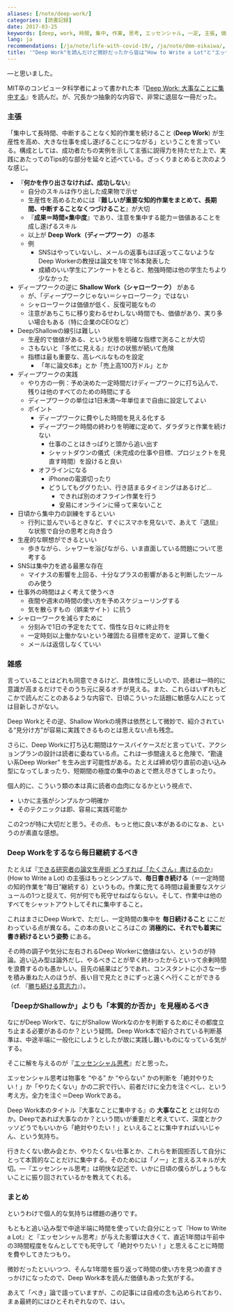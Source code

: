 ```yaml
---
aliases: [/note/deep-work/]
categories: [読書記録]
date: 2017-03-25
keywords: [deep, work, 時間, 集中, 作業, 思考, エッセンシャル, 一定, 主張, 価値]
lang: ja
recommendations: [/ja/note/life-with-covid-19/, /ja/note/dmm-eikaiwa/, /ja/note/coursera-ui-ux-specialization/]
title: '"Deep Work"を読んだけど微妙だったから皆は"How to Write a Lot"と"エッセンシャル思考"を読めばいい'
---
```


―と思いました。

MIT卒のコンピュータ科学者によって書かれた本『[Deep Work: 大事なことに集中する](https://www.amazon.co.jp/%E5%A4%A7%E4%BA%8B%E3%81%AA%E3%81%93%E3%81%A8%E3%81%AB%E9%9B%86%E4%B8%AD%E3%81%99%E3%82%8B-%E6%B0%97%E3%81%8C%E6%95%A3%E3%82%8B%E3%82%82%E3%81%AE%E3%81%A0%E3%82%89%E3%81%91%E3%81%AE%E4%B8%96%E7%95%8C%E3%81%A7%E7%94%9F%E7%94%A3%E6%80%A7%E3%82%92%E6%9C%80%E5%A4%A7%E5%8C%96%E3%81%99%E3%82%8B%E7%A7%91%E5%AD%A6%E7%9A%84%E6%96%B9%E6%B3%95-%E3%82%AB%E3%83%AB-%E3%83%8B%E3%83%A5%E3%83%BC%E3%83%9D%E3%83%BC%E3%83%88/dp/4478068550)』を読んだ。が、冗長かつ抽象的な内容で、非常に退屈な一冊だった。

### 主張

「集中して長時間、中断することなく知的作業を続けること (**Deep Work**) が生産性を高め、大きな仕事を成し遂げることにつながる」ということを言っている。構成としては、成功者たちの実例を示して主張に説得力を持たせた上で、実践にあたってのTips的な部分を延々と述べている。ざっくりまとめると次のような感じ。

- 『**何かを作り出さなければ、成功しない**』
	- 自分のスキルは作り出した成果物で示せ
	- 生産性を高めるためには『**難しいが重要な知的作業をまとめて、長期間、中断することなくつづけること**』が大切
	- 『**成果＝時間×集中度**』であり、注意を集中する能力＝価値あることを成し遂げるスキル
	- 以上が **Deep Work（ディープワーク）** の基本
	- 例
		- SNSはやっていないし、メールの返事もほぼ返ってこないようなDeep Workerの教授は論文を1年で16本発表した
		- 成績のいい学生にアンケートをとると、勉強時間は他の学生たちより少なかった
- ディープワークの逆に **Shallow Work（シャローワーク）** がある
	- が、「ディープワークじゃない＝シャローワーク」ではない
	- シャローワークは価値が低く、反復可能なもの
	- 注意があちこちに移り変わるせわしない時間でも、価値があり、実り多い場合もある（特に企業のCEOなど）
- Deep/Shallowの線引は難しい
	- 生産的で価値がある、という状態を明確な指標で測ることが大切
	- さもないと『多忙に見える』だけの状態が続いて危険
	- 指標は最も重要な、高レベルなものを設定
		- 「年に論文6本」とか「売上高100万ドル」とか
- ディープワークの実践
	- やり方の一例：予め決めた一定時間だけディープワークに打ち込んで、残りは他のすべてのための時間にする
	- ディープワークの単位は1日未満〜年単位まで自由に設定してよい
	- ポイント
		- ディープワークに費やした時間を見える化する
		- ディープワーク時間の終わりを明確に定めて、ダラダラと作業を続けない
			- 仕事のことはきっぱりと頭から追い出す
			- シャットダウンの儀式（未完成の仕事や目標、プロジェクトを見直す時間）を設けると良い
		- オフラインになる
			- iPhoneの電源切ったり
			- どうしてもググりたい、行き詰まるタイミングはあるけど…
				- できれば別のオフライン作業を行う
				- 安易にオンラインに帰って来ないこと
- 日頃から集中力の訓練をするといい
	- 行列に並んでいるときなど、すぐにスマホを見ないで、あえて『退屈』な状態で自分の思考と向き合う
- 生産的な瞑想ができるといい
	- 歩きながら、シャワーを浴びながら、いま直面している問題について思考する
- SNSは集中力を遮る最悪な存在
	- マイナスの影響を上回る、十分なプラスの影響があると判断したツールのみ使う
- 仕事外の時間はよく考えて使うべき
	- 夜間や週末の時間の使い方を予めスケジューリングする
	- 気を散らすもの（娯楽サイト）に抗う
- シャローワークを減らすために
	- 分刻みで1日の予定をたてて、惰性な日々に終止符を
	- 一定時刻以上働かないという確固たる目標を定めて、逆算して働く
	- メールは返信しなくていい

### 雑感

言っていることはどれも同意できるけど、具体性に乏しいので、読者は一時的に意識が高まるだけでそのうち元に戻るオチが見える。また、これらはいずれもどこかで読んだことのあるような内容で、日頃こういった話題に敏感な人にとっては目新しさがない。

Deep Workとその逆、Shallow Workの境界は依然として微妙で、紹介されている“見分け方”が容易に実践できるものとは思えない点も残念。

さらに、Deep Workに打ち込む期間はケースバイケースだと言っていて、アクションプランの設計は読者に委ねている点。これは一歩間違えると危険で、“勘違い系Deep Worker” を生み出す可能性がある。たとえば締め切り直前の追い込み型になってしまったり、短期間の極度の集中のあとで燃え尽きてしまったり。

個人的に、こういう類の本は真に読者の血肉になるかという視点で、

- いかに主張がシンプルかつ明確か
- そのテクニックは即、容易に実践可能か

この2つが特に大切だと思う。その点、もっと他に良い本があるのになぁ、というのが素直な感想。

### Deep Workをするなら毎日継続するべき

たとえば『[できる研究者の論文生産術 どうすれば「たくさん」書けるのか](https://www.amazon.co.jp/%E3%81%A7%E3%81%8D%E3%82%8B%E7%A0%94%E7%A9%B6%E8%80%85%E3%81%AE%E8%AB%96%E6%96%87%E7%94%9F%E7%94%A3%E8%A1%93-%E3%81%A9%E3%81%86%E3%81%99%E3%82%8C%E3%81%B0%E3%80%8C%E3%81%9F%E3%81%8F%E3%81%95%E3%82%93%E3%80%8D%E6%9B%B8%E3%81%91%E3%82%8B%E3%81%AE%E3%81%8B-KS%E7%A7%91%E5%AD%A6%E4%B8%80%E8%88%AC%E6%9B%B8-%E3%83%9D%E3%83%BC%E3%83%AB-J%E3%83%BB%E3%82%B7%E3%83%AB%E3%83%B4%E3%82%A3%E3%82%A2/dp/4061531530)』(How to Write a Lot) の主張はもっとシンプルで、**毎日書き続ける**（＝一定時間の知的作業を“毎日”継続する）というもの。作業に充てる時間は最重要なスケジュールの1つと捉えて、何が何でも死守せねばならない。そして、作業中は他のすべてをシャットアウトしてそれに集中すること。

これはまさにDeep Workで、ただし、一定時間の集中を **毎日続けること** にこだわっている点が異なる。この本の良いところはこの **消極的に、それでも着実に書き続けるという姿勢** にある。

その時の調子や気分に左右されるDeep Workerに価値はない、というのが持論。追い込み型は論外だし、やるべきことが早く終わったからといって余剰時間を浪費するのも愚かしい。目先の結果はどうであれ、コンスタントに小さな一歩を積み重ねた人のほうが、長い目で見たときにずっと遠くへ行くことができる（cf. 『[勝ち続ける意志力](https://www.amazon.co.jp/勝ち続ける意志力-小学館101新書-梅原-大吾/dp/4098251329)』）。

### 「DeepかShallowか」よりも「本質的か否か」を見極めるべき

なにがDeep Workで、なにがShallow Workなのかを判断するためにその都度立ち止まる必要があるのか？という疑問。Deep Work本で紹介されている判断基準は、中途半端に一般化にしようとしたが故に実践し難いものになっている気がする。

そこに解を与えるのが『[エッセンシャル思考](https://www.amazon.co.jp/%E3%82%A8%E3%83%83%E3%82%BB%E3%83%B3%E3%82%B7%E3%83%A3%E3%83%AB%E6%80%9D%E8%80%83-%E6%9C%80%E5%B0%91%E3%81%AE%E6%99%82%E9%96%93%E3%81%A7%E6%88%90%E6%9E%9C%E3%82%92%E6%9C%80%E5%A4%A7%E3%81%AB%E3%81%99%E3%82%8B-%E3%82%B0%E3%83%AC%E3%83%83%E3%82%B0-%E3%83%9E%E3%82%AD%E3%83%A5%E3%83%BC%E3%83%B3/dp/4761270438/)』だと思った。

エッセンシャル思考は物事を “やる” か “やらない” かの判断を「絶対やりたい！」か「やりたくない」かの二択で行い、前者だけに全力を注ぐべし、という考え方。全力を注ぐ＝Deep Workである。

Deep Work本のタイトル『大事なことに集中する』の **大事なこと** とは何なのか。Deepであれば大事なのか？という問いが重要だと考えていて、深度とかクッソどうでもいいから「絶対やりたい！」といえることに集中すればいいじゃん、という気持ち。

行きたくない飲み会とか、やりたくない仕事とか、これらを断固拒否して自分にとって本質的なことだけに集中する。そのためには「ノー」と言えるスキルが大切。―『エッセンシャル思考』は明快な記述で、いかに日頃の僕らがしょうもないことに振り回されているかを教えてくれる。

### まとめ

というわけで個人的な気持ちは標題の通りです。

もともと追い込み型で中途半端に時間を使っていた自分にとって『How to Write a Lot』と『エッセンシャル思考』が与えた影響は大きくて、直近1年間は午前中の3時間程度をなんとしてでも死守して「絶対やりたい！」と思えることに時間を費やしてきたつもり。

微妙だったといいつつ、そんな1年間を振り返って時間の使い方を見つめ直すきっかけになったので、Deep Work本を読んだ価値もあった気がする。

あえて「べき」論で語っていますが、この記事には自戒の念も込められており、まぁ最終的にはひとそれぞれなので、はい。